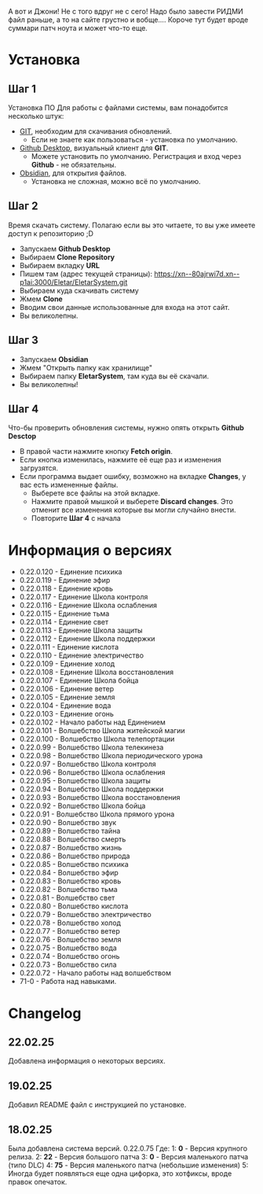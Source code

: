 А вот и Джони! Не с того вдруг не с сего!
Надо было завести РИДМИ файл раньше, а то на сайте грустно и вобще....
Короче тут будет вроде суммари патч ноута и может что-то еще.


# Установка
## Шаг 1
Установка ПО
Для работы с файлами системы, вам понадобится несколько штук:
* [GIT](https://git-scm.com/downloads), необходим для скачивания обновлений.
	* Если не знаете как пользоваться - установка по умолчанию.
* [Github Desktop](https://desktop.github.com/download/), визуальный клиент для **GIT**.
	* Можете установить по умолчанию. Регистрация и вход через **Github** - не обязательны.
* [Obsidian](https://obsidian.md/download), для открытия файлов.
	* Установка не сложная, можно всё по умолчанию.
## Шаг 2
Время скачать систему.
Полагаю если вы это читаете, то вы уже имеете доступ к репозиторию ;D
* Запускаем **Github Desktop**
* Выбираем **Clone Repository**
* Выбираем вкладку **URL**
* Пишем там (адрес текущей страницы): https://xn--80ajrwi7d.xn--p1ai:3000/Eletar/EletarSystem.git
* Выбираем куда скачивать систему
* Жмем **Clone**
* Вводим свои данные использованные для входа на этот сайт.
* Вы великолепны.
## Шаг 3
* Запускаем **Obsidian**
* Жмем "Открыть папку как хранилище"
* Выбираем папку **EletarSystem**, там куда вы её скачали.
* Вы великолепны!
## Шаг 4
Что-бы проверить обновления системы, нужно опять открыть **Github Desctop**
* В правой части нажмите кнопку **Fetch origin**.
* Если кнопка изменилась, нажмите её еще раз и изменения загрузятся.
* Если программа выдает ошибку, возможно на вкладке **Changes**, у вас есть измененные файлы.
	* Выберете все файлы на этой вкладке.
	* Нажмите правой мышкой и выберете **Discard changes**. Это отменит все изменения которые вы могли случайно внести.
	* Повторите **Шаг 4** с начала


# Информация о версиях


* 0.22.0.120 - Единение психика
* 0.22.0.119 - Единение эфир
* 0.22.0.118 - Единение кровь
* 0.22.0.117 - Единение Школа контроля
* 0.22.0.116 - Единение Школа ослабления
* 0.22.0.115 - Единение тьма
* 0.22.0.114 - Единение свет
* 0.22.0.113 - Единение Школа защиты
* 0.22.0.112 - Единение Школа поддержки
* 0.22.0.111 - Единение кислота
* 0.22.0.110 - Единение электричество
* 0.22.0.109 - Единение холод
* 0.22.0.108 - Единение Школа восстановления
* 0.22.0.107 - Единение Школа бойца
* 0.22.0.106 - Единение ветер
* 0.22.0.105 - Единение земля
* 0.22.0.104 - Единение вода
* 0.22.0.103 - Единение огонь
* 0.22.0.102 - Начало работы над Единением
* 0.22.0.101 - Волшебство Школа житейской магии
* 0.22.0.100 - Волшебство Школа телепортации
* 0.22.0.99 - Волшебство Школа телекинеза
* 0.22.0.98 - Волшебство Школа периодического урона
* 0.22.0.97 - Волшебство Школа контроля
* 0.22.0.96 - Волшебство Школа ослабления
* 0.22.0.95 - Волшебство Школа защиты
* 0.22.0.94 - Волшебство Школа поддержки
* 0.22.0.93 - Волшебство Школа восстановления
* 0.22.0.92 - Волшебство Школа бойца
* 0.22.0.91 - Волшебство Школа прямого урона
* 0.22.0.90 - Волшебство звук
* 0.22.0.89 - Волшебство тайна
* 0.22.0.88 - Волшебство смерть
* 0.22.0.87 - Волшебство жизнь
* 0.22.0.86 - Волшебство природа
* 0.22.0.85 - Волшебство психика
* 0.22.0.84 - Волшебство эфир
* 0.22.0.83 - Волшебство кровь
* 0.22.0.82 - Волшебство тьма
* 0.22.0.81 - Волшебство свет
* 0.22.0.80 - Волшебство кислота
* 0.22.0.79 - Волшебство электричество
* 0.22.0.78 - Волшебство холод
* 0.22.0.77 - Волшебство ветер
* 0.22.0.76 - Волшебство земля
* 0.22.0.75 - Волшебство вода
* 0.22.0.74 - Волшебство огонь
* 0.22.0.73 - Волшебство сила
* 0.22.0.72 - Начало работы над волшебством
* 71-0 - Работа над навыками.
# Changelog

## 22.02.25
Добавлена информация о некоторых версиях.
## 19.02.25
Добавил README файл с инструкцией по установке.
## 18.02.25
Была добавлена система версий.
0.22.0.75
Где:
1: **0** - Версия крупного релиза.
2: **22** - Версия большого патча
3: **0** - Версия маленького патча (типо DLC)
4: **75** - Версия маленького патча (небольшие изменения)
5: Иногда будет появляться еще одна цифорка, это хотфиксы, вроде правок опечаток.